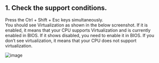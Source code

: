 ## 1. Check the support conditions.

Press the Ctrl + Shift + Esc keys simultaneously.  
You should see Virtualization as shown in the below screenshot. If it is enabled, it means that your CPU supports Virtualization and is currently enabled in BIOS. If it shows disabled, you need to enable it in BIOS. If you don’t see virtualization, it means that your CPU does not support virtualization.  
  
![image](https://github.com/wantedweb-kevin/wsl2/assets/79559317/831b85f2-3cf2-4c42-9f55-57dd3132da4c)

